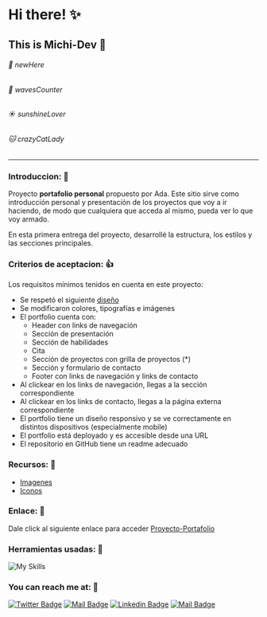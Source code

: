 # Hi there! :sparkles:
## This is Michi-Dev :black_heart:

######  :paw_prints: newHere

######  :ocean: wavesCounter

######  :sunny: sunshineLover

######  :cat: crazyCatLady 
------
### Introduccion: :owl:
Proyecto **portafolio personal** propuesto por Ada. Este sitio sirve como introducción personal y presentación de los proyectos que voy a ir haciendo, de modo que cualquiera que acceda al mismo, pueda ver lo que voy armado.

En esta primera entrega del proyecto, desarrollé la estructura, los estilos y las secciones principales. 
### Criterios de aceptacion: :thumbsup:
Los requisitos mínimos tenidos en cuenta en este proyecto:
- Se respetó el siguiente [diseño](https://frontend-proyecto-portfolio.adaitw.org/ "diseño")
- Se modificaron colores, tipografías e imágenes
- El portfolio cuenta con:
	- Header con links de navegación
	- Sección de presentación
	- Sección de habilidades
	- Cita
	- Sección de proyectos con grilla de proyectos (*)
	- Sección y formulario de contacto
	- Footer con links de navegación y links de contacto
- Al clickear en los links de navegación, llegas a la sección correspondiente
- Al clickear en los links de contacto, llegas a la página externa correspondiente
- El portfolio tiene un diseño responsivo y se ve correctamente en distintos dispositivos (especialmente mobile)
- El portfolio está deployado y es accesible desde una URL
- El repositorio en GitHub tiene un readme adecuado

### Recursos: :cactus:
- [Imagenes](https://undraw.co/illustrations "Imagenes")
- [Iconos](https://devicon.dev/ "Iconos")

### Enlace: :lobster:
Dale click al siguiente enlace para acceder 
[Proyecto-Portafolio](https://im-majo-jojo.github.io/Profile/ "Portafolio") 

### Herramientas usadas: :toolbox:

![My Skills](https://skillicons.dev/icons?i=vscode,github,git,html,css,md) 
### You can reach me at: :fries:

[![Twitter Badge](https://img.shields.io/badge/-@im_majo_jojo-1ca0f1?style=flat&labelColor=1ca0f1&logo=twitter&logoColor=white&link=https://twitter.com/Ipenywis)](https://twitter.com/im_majo_jojo) [![Mail Badge](https://img.shields.io/badge/-@im_majo_jojo-e84393?style=flat&labelColor=e84393&logo=instagram&logoColor=white)](https://www.instagram.com/im_majo_jojo/) [![Linkedin Badge](https://img.shields.io/badge/-Maria_Garces-0e76a8?style=flat&labelColor=0e76a8&logo=linkedin&logoColor=white)](https://www.linkedin.com/in/maria-jose-g-21ab84188/) [![Mail Badge](https://img.shields.io/badge/-mj.garcest-c0392b?style=flat&labelColor=c0392b&logo=gmail&logoColor=white)](mailto:mj.garcest@gmail.com)


